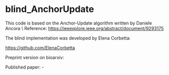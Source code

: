 # blind_AnchorUpdate

This code is based on the Anchor-Update algorithm written by Daniele Ancora \\
Reference: https://ieeexplore.ieee.org/abstract/document/9293175

The blind implementation was developed by Elena Corbetta:

https://github.com/ElenaCorbetta

Preprint version on bioarxiv:

Published paper: -

